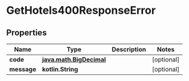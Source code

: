 
# GetHotels400ResponseError

## Properties
Name | Type | Description | Notes
------------ | ------------- | ------------- | -------------
**code** | [**java.math.BigDecimal**](java.math.BigDecimal.md) |  |  [optional]
**message** | **kotlin.String** |  |  [optional]



